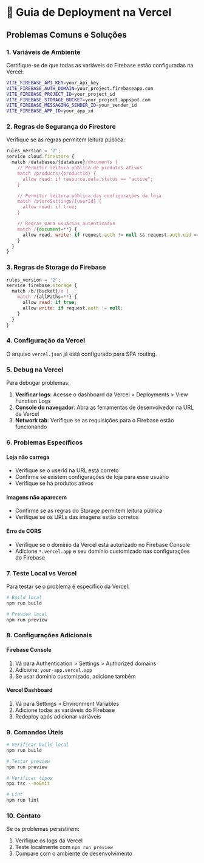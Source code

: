 # 🚀 Guia de Deployment na Vercel

## Problemas Comuns e Soluções

### 1. **Variáveis de Ambiente**

Certifique-se de que todas as variáveis do Firebase estão configuradas na Vercel:

```bash
VITE_FIREBASE_API_KEY=your_api_key
VITE_FIREBASE_AUTH_DOMAIN=your_project.firebaseapp.com
VITE_FIREBASE_PROJECT_ID=your_project_id
VITE_FIREBASE_STORAGE_BUCKET=your_project.appspot.com
VITE_FIREBASE_MESSAGING_SENDER_ID=your_sender_id
VITE_FIREBASE_APP_ID=your_app_id
```

### 2. **Regras de Segurança do Firestore**

Verifique se as regras permitem leitura pública:

```javascript
rules_version = '2';
service cloud.firestore {
  match /databases/{database}/documents {
    // Permitir leitura pública de produtos ativos
    match /products/{productId} {
      allow read: if resource.data.status == "active";
    }

    // Permitir leitura pública das configurações da loja
    match /storeSettings/{userId} {
      allow read: if true;
    }

    // Regras para usuários autenticados
    match /{document=**} {
      allow read, write: if request.auth != null && request.auth.uid == resource.data.userId;
    }
  }
}
```

### 3. **Regras de Storage do Firebase**

```javascript
rules_version = '2';
service firebase.storage {
  match /b/{bucket}/o {
    match /{allPaths=**} {
      allow read: if true;
      allow write: if request.auth != null;
    }
  }
}
```

### 4. **Configuração da Vercel**

O arquivo `vercel.json` já está configurado para SPA routing.

### 5. **Debug na Vercel**

Para debugar problemas:

1. **Verificar logs**: Acesse o dashboard da Vercel > Deployments > View Function Logs
2. **Console do navegador**: Abra as ferramentas de desenvolvedor na URL da Vercel
3. **Network tab**: Verifique se as requisições para o Firebase estão funcionando

### 6. **Problemas Específicos**

#### **Loja não carrega**

- Verifique se o userId na URL está correto
- Confirme se existem configurações de loja para esse usuário
- Verifique se há produtos ativos

#### **Imagens não aparecem**

- Confirme se as regras do Storage permitem leitura pública
- Verifique se os URLs das imagens estão corretos

#### **Erro de CORS**

- Verifique se o domínio da Vercel está autorizado no Firebase Console
- Adicione `*.vercel.app` e seu domínio customizado nas configurações do Firebase

### 7. **Teste Local vs Vercel**

Para testar se o problema é específico da Vercel:

```bash
# Build local
npm run build

# Preview local
npm run preview
```

### 8. **Configurações Adicionais**

#### **Firebase Console**

1. Vá para Authentication > Settings > Authorized domains
2. Adicione: `your-app.vercel.app`
3. Se usar domínio customizado, adicione também

#### **Vercel Dashboard**

1. Vá para Settings > Environment Variables
2. Adicione todas as variáveis do Firebase
3. Redeploy após adicionar variáveis

### 9. **Comandos Úteis**

```bash
# Verificar build local
npm run build

# Testar preview
npm run preview

# Verificar tipos
npx tsc --noEmit

# Lint
npm run lint
```

### 10. **Contato**

Se os problemas persistirem:

1. Verifique os logs da Vercel
2. Teste localmente com `npm run preview`
3. Compare com o ambiente de desenvolvimento
